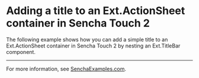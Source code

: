 # Adding a title to an Ext.ActionSheet container in Sencha Touch 2 #

The following example shows how you can add a simple title to an Ext.ActionSheet container in Sencha Touch 2 by nesting an Ext.TitleBar component.

---

For more information, see [SenchaExamples.com](http://senchaexamples.com/2012/02/29/adding-a-title-to-an-ext-actionsheet-container-in-sencha-touch-2/).